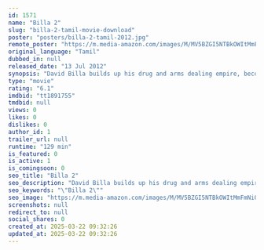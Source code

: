 ```yaml
---
id: 1571
name: "Billa 2"
slug: "billa-2-tamil-movie-download"
poster: "posters/billa-2-tamil-2012.jpg"
remote_poster: "https://m.media-amazon.com/images/M/MV5BZGI5NTBkOWItMmFmNi00ZWI0LWIwYjEtNmQzZmYyNDM2MzIxXkEyXkFqcGc@._V1_SX300.jpg"
original_language: "Tamil"
dubbed_in: null
released_date: "13 Jul 2012"
synopsis: "David Billa builds up his drug and arms dealing empire, becoming a feared underworld boss."
type: "movie"
rating: "6.1"
imdbid: "tt1891755"
tmdbid: null
views: 0
likes: 0
dislikes: 0
author_id: 1
trailer_url: null
runtime: "129 min"
is_featured: 0
is_active: 1
is_comingsoon: 0
seo_title: "Billa 2"
seo_description: "David Billa builds up his drug and arms dealing empire, becoming a feared underworld boss."
seo_keywords: "\"Billa 2\""
seo_image: "https://m.media-amazon.com/images/M/MV5BZGI5NTBkOWItMmFmNi00ZWI0LWIwYjEtNmQzZmYyNDM2MzIxXkEyXkFqcGc@._V1_SX300.jpg"
screenshots: null
redirect_to: null
social_shares: 0
created_at: 2025-03-22 09:32:26
updated_at: 2025-03-22 09:32:26
---
```


